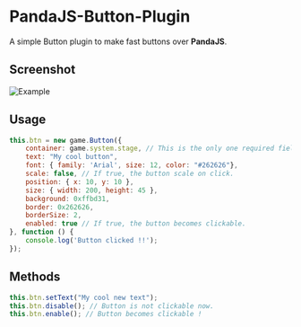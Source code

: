 # PandaJS-Button-Plugin

A simple Button plugin to make fast buttons over **PandaJS**.

## Screenshot
![Example](http://i.imgur.com/PbXDHLk.png)

## Usage

```javascript
this.btn = new game.Button({
	container: game.system.stage, // This is the only one required field.
	text: "My cool button",
	font: { family: 'Arial', size: 12, color: "#262626"},
	scale: false, // If true, the button scale on click.
	position: { x: 10, y: 10 },
	size: { width: 200, height: 45 },
	background: 0xffbd31,
	border: 0x262626,
	borderSize: 2,
	enabled: true // If true, the button becomes clickable.
}, function () { 
	console.log('Button clicked !!');
});
```

## Methods
```javascript
this.btn.setText("My cool new text");
this.btn.disable(); // Button is not clickable now.
this.btn.enable(); // Button becomes clickable !
```
